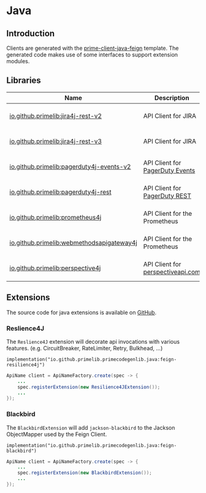 # Java

## Introduction

Clients are generated with the [prime-client-java-feign](../template/java-feign.md) template.
The generated code makes use of some interfaces to support extension modules.

## Libraries

| Name | Description | Version | Javadoc |
| ---- | ---------------------------- | ------- | ------- |
| [io.github.primelib:jira4j-rest-v2](https://github.com/primelib/jira4j) | API Client for JIRA | [![Maven Central](https://img.shields.io/maven-central/v/io.github.primelib/jira4j-rest-v2)](https://central.sonatype.com/artifact/io.github.primelib/jira4j-rest-v2) | [![javadoc](https://javadoc.io/badge2/io.github.primelib/jira4j-rest-v2/javadoc.svg)](https://javadoc.io/doc/io.github.primelib/jira4j-rest-v2) |
| [io.github.primelib:jira4j-rest-v3](https://github.com/primelib/jira4j) | API Client for JIRA | [![Maven Central](https://img.shields.io/maven-central/v/io.github.primelib/jira4j-rest-v3)](https://central.sonatype.com/artifact/io.github.primelib/jira4j-rest-v3) | [![javadoc](https://javadoc.io/badge2/io.github.primelib/jira4j-rest-v3/javadoc.svg)](https://javadoc.io/doc/io.github.primelib/jira4j-rest-v3) |
| [io.github.primelib:pagerduty4j-events-v2](https://github.com/primelib/pagerduty4j) | API Client for [PagerDuty Events](https://pagerduty.com/)  | [![Maven Central](https://img.shields.io/maven-central/v/io.github.primelib/pagerduty4j-events-v2)](https://central.sonatype.com/artifact/io.github.primelib/pagerduty4j-events-v2) | [![javadoc](https://javadoc.io/badge2/io.github.primelib/pagerduty4j-events-v2/javadoc.svg)](https://javadoc.io/doc/io.github.primelib/pagerduty4j-events-v2) |
| [io.github.primelib:pagerduty4j-rest](https://github.com/primelib/pagerduty4j) | API Client for [PagerDuty REST](https://pagerduty.com/) | [![Maven Central](https://img.shields.io/maven-central/v/io.github.primelib/pagerduty4j-rest)](https://central.sonatype.com/artifact/io.github.primelib/pagerduty4j-rest) | [![javadoc](https://javadoc.io/badge2/io.github.primelib/pagerduty4j-rest/javadoc.svg)](https://javadoc.io/doc/io.github.primelib/pagerduty4j-rest) |
| [io.github.primelib:prometheus4j](https://github.com/primelib/prometheus4j) | API Client for the Prometheus | [![Maven Central](https://img.shields.io/maven-central/v/io.github.primelib/prometheus4j)](https://central.sonatype.com/artifact/io.github.primelib/prometheus4j) | [![javadoc](https://javadoc.io/badge2/io.github.primelib/prometheus4j/javadoc.svg)](https://javadoc.io/doc/io.github.primelib/prometheus4j) |
| [io.github.primelib:webmethodsapigateway4j](https://github.com/primelib/webmethodsapigateway4j) | API Client for the Prometheus | [![Maven Central](https://img.shields.io/maven-central/v/io.github.primelib/webmethodsapigateway4j)](https://central.sonatype.com/artifact/io.github.primelib/webmethodsapigateway4j) | [![javadoc](https://javadoc.io/badge2/io.github.primelib/webmethodsapigateway4j/javadoc.svg)](https://javadoc.io/doc/io.github.primelib/webmethodsapigateway4j) |
| [io.github.primelib:perspective4j](https://github.com/primelib/perspective4j) | API Client for [perspectiveapi.com](https://perspectiveapi.com/) | [![Maven Central](https://img.shields.io/maven-central/v/io.github.primelib/perspective4j)](https://central.sonatype.com/artifact/io.github.primelib/perspective4j) | [![javadoc](https://javadoc.io/badge2/io.github.primelib/perspective4j/javadoc.svg)](https://javadoc.io/doc/io.github.primelib/perspective4j) |

## Extensions

The source code for java extensions is available on [GitHub](https://github.com/primelib/primecodegen-lib-java).

### Reslience4J

The `Reslience4J` extension will decorate api invocations with various features. (e.g. CircuitBreaker, RateLimiter, Retry, Bulkhead, ...)

`implementation("io.github.primelib.primecodegenlib.java:feign-resilience4j")`

``` java
ApiName client = ApiNameFactory.create(spec -> {
    ...
    spec.registerExtension(new Resilience4JExtension());
    ...
});
```

### Blackbird

The `BlackbirdExtension` will add `jackson-blackbird` to the Jackson ObjectMapper used by the Feign Client.

`implementation("io.github.primelib.primecodegenlib.java:feign-blackbird")`

``` java
ApiName client = ApiNameFactory.create(spec -> {
    ...
    spec.registerExtension(new BlackbirdExtension());
    ...
});
```

